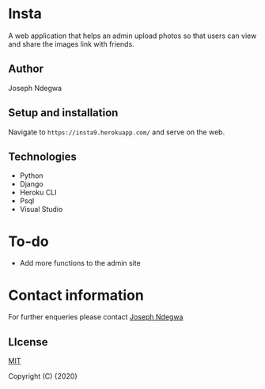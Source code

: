 # Insta

A web application that helps an admin upload photos so that users can view and share the images link with friends.

## Author
Joseph Ndegwa

## Setup and installation
Navigate to `https://insta9.herokuapp.com/` and serve on the web.

## Technologies
* Python
* Django
* Heroku CLI
* Psql
* Visual Studio

# To-do
* Add more functions to the admin site



# Contact information
For further enqueries please contact
 [Joseph Ndegwa](https://github.com/JosephNdegwa)

## LIcense
 [MIT](https://choosealicense.com/licenses/mit/)

 Copyright (C) {2020}